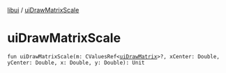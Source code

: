 [libui](index.md) / [uiDrawMatrixScale](./ui-draw-matrix-scale.md)

# uiDrawMatrixScale

`fun uiDrawMatrixScale(m: CValuesRef<`[`uiDrawMatrix`](ui-draw-matrix/index.md)`>?, xCenter: Double, yCenter: Double, x: Double, y: Double): Unit`